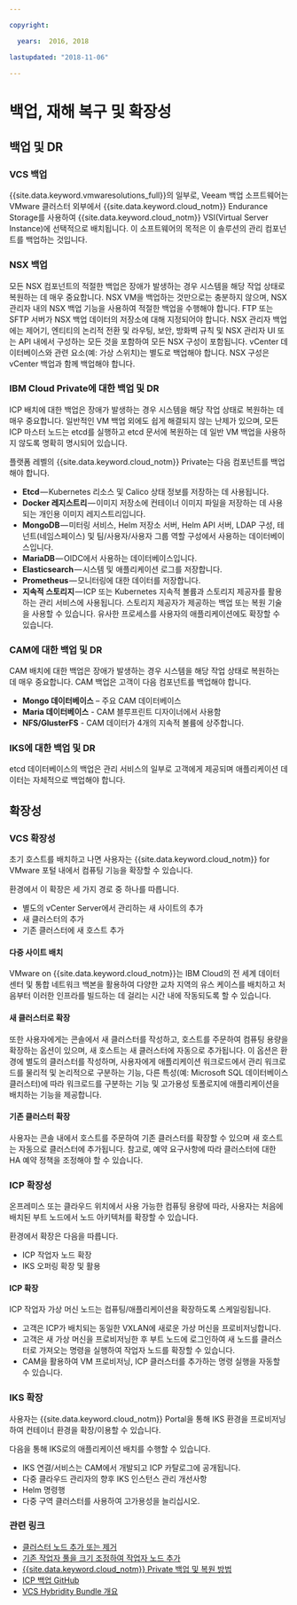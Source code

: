 ```yaml
---

copyright:

  years:  2016, 2018

lastupdated: "2018-11-06"

---
```


# 백업, 재해 복구 및 확장성

## 백업 및 DR

###	VCS 백업

{{site.data.keyword.vmwaresolutions_full}}의 일부로, Veeam 백업 소프트웨어는 VMware 클러스터 외부에서 {{site.data.keyword.cloud_notm}} Endurance Storage를 사용하여 {{site.data.keyword.cloud_notm}} VSI(Virtual Server Instance)에 선택적으로 배치됩니다. 이 소프트웨어의 목적은 이 솔루션의 관리 컴포넌트를 백업하는 것입니다.

### NSX 백업

모든 NSX 컴포넌트의 적절한 백업은 장애가 발생하는 경우 시스템을 해당 작업 상태로 복원하는 데 매우 중요합니다. NSX VM을 백업하는 것만으로는 충분하지 않으며, NSX 관리자 내의 NSX 백업 기능을 사용하여 적절한 백업을 수행해야 합니다. FTP 또는 SFTP 서버가 NSX 백업 데이터의 저장소에 대해 지정되어야 합니다.
NSX 관리자 백업에는 제어기, 엔티티의 논리적 전환 및 라우팅, 보안, 방화벽 규칙 및 NSX 관리자 UI 또는 API 내에서 구성하는 모든 것을 포함하여 모든 NSX 구성이 포함됩니다. vCenter 데이터베이스와 관련 요소(예: 가상 스위치)는 별도로 백업해야 합니다. NSX 구성은 vCenter 백업과 함께 백업해야 합니다.

###	IBM Cloud Private에 대한 백업 및 DR

ICP 배치에 대한 백업은 장애가 발생하는 경우 시스템을 해당 작업 상태로 복원하는 데 매우 중요합니다. 일반적인 VM 백업 외에도 쉽게 해결되지 않는 난제가 있으며, 모든 ICP 마스터 노드는 etcd를 실행하고 etcd 문서에 복원하는 데 일반 VM 백업을 사용하지 않도록 명확히 명시되어 있습니다.

플랫폼 레벨의 {{site.data.keyword.cloud_notm}} Private는 다음 컴포넌트를 백업해야 합니다.

-	**Etcd** — Kubernetes 리소스 및 Calico 상태 정보를 저장하는 데 사용됩니다.
-	**Docker 레지스트리** — 이미지 저장소에 컨테이너 이미지 파일을 저장하는 데 사용되는 개인용 이미지 레지스트리입니다.
-	**MongoDB** — 미터링 서비스, Helm 저장소 서버, Helm API 서버, LDAP 구성, 테넌트(네임스페이스) 및 팀/사용자/사용자 그룹 역할 구성에서 사용하는 데이터베이스입니다.
-	**MariaDB** — OIDC에서 사용하는 데이터베이스입니다.
-	**Elasticsearch** — 시스템 및 애플리케이션 로그를 저장합니다.
-	**Prometheus** — 모니터링에 대한 데이터를 저장합니다.
-	**지속적 스토리지** — ICP 또는 Kubernetes 지속적 볼륨과 스토리지 제공자를 활용하는 관리 서비스에 사용됩니다. 스토리지 제공자가 제공하는 백업 또는 복원 기술을 사용할 수 있습니다. 유사한 프로세스를 사용자의 애플리케이션에도 확장할 수 있습니다.

###	CAM에 대한 백업 및 DR
CAM 배치에 대한 백업은 장애가 발생하는 경우 시스템을 해당 작업 상태로 복원하는 데 매우 중요합니다. CAM 백업은 고객이 다음 컴포넌트를 백업해야 합니다.
-	**Mongo 데이터베이스** – 주요 CAM 데이터베이스
-	**Maria 데이터베이스** - CAM 블루프린트 디자이너에서 사용함
-	**NFS/GlusterFS** - CAM 데이터가 4개의 지속적 볼륨에 상주합니다.

### IKS에 대한 백업 및 DR
etcd 데이터베이스의 백업은 관리 서비스의 일부로 고객에게 제공되며 애플리케이션 데이터는 자체적으로 백업해야 합니다.

## 확장성

### VCS 확장성

초기 호스트를 배치하고 나면 사용자는 {{site.data.keyword.cloud_notm}} for VMware 포털 내에서 컴퓨팅 기능을 확장할 수 있습니다.

환경에서 이 확장은 세 가지 경로 중 하나를 따릅니다.
- 별도의 vCenter Server에서 관리하는 새 사이트의 추가
- 새 클러스터의 추가
- 기존 클러스터에 새 호스트 추가

####	다중 사이트 배치
VMware on {{site.data.keyword.cloud_notm}}는 IBM Cloud의 전 세계 데이터 센터 및 통합 네트워크 백본을 활용하여 다양한 교차 지역의 유스 케이스를 배치하고 처음부터 이러한 인프라를 빌드하는 데 걸리는 시간 내에 작동되도록 할 수 있습니다. 

####	새 클러스터로 확장
또한 사용자에게는 콘솔에서 새 클러스터를 작성하고, 호스트를 주문하여 컴퓨팅 용량을 확장하는 옵션이 있으며, 새 호스트는 새 클러스터에 자동으로 추가됩니다. 이 옵션은 환경에 별도의 클러스터를 작성하며, 사용자에게 애플리케이션 워크로드에서 관리 워크로드를 물리적 및 논리적으로 구분하는 기능, 다른 특성(예: Microsoft SQL 데이터베이스 클러스터)에 따라 워크로드를 구분하는 기능 및 고가용성 토폴로지에 애플리케이션을 배치하는 기능을 제공합니다.

####	기존 클러스터 확장
사용자는 콘솔 내에서 호스트를 주문하여 기존 클러스터를 확장할 수 있으며 새 호스트는 자동으로 클러스터에 추가됩니다. 참고로, 예약 요구사항에 따라 클러스터에 대한 HA 예약 정책을 조정해야 할 수 있습니다.

### ICP 확장성
온프레미스 또는 클라우드 위치에서 사용 가능한 컴퓨팅 용량에 따라, 사용자는 처음에 배치된 부트 노드에서 노드 아키텍처를 확장할 수 있습니다.

환경에서 확장은 다음을 따릅니다.
- ICP 작업자 노드 확장
- IKS 오퍼링 확장 및 활용

####	ICP 확장
ICP 작업자 가상 머신 노드는 컴퓨팅/애플리케이션을 확장하도록 스케일링됩니다.
  - 고객은 ICP가 배치되는 동일한 VXLAN에 새로운 가상 머신을 프로비저닝합니다.
  - 고객은 새 가상 머신을 프로비저닝한 후 부트 노드에 로그인하여 새 노드를 클러스터로 가져오는 명령을 실행하여 작업자 노드를 확장할 수 있습니다.
  - CAM을 활용하여 VM 프로비저닝, ICP 클러스터를 추가하는 명령 실행을 자동할 수 있습니다.


###  IKS 확장
사용자는 {{site.data.keyword.cloud_notm}} Portal을 통해 IKS 환경을 프로비저닝하여 컨테이너 환경을 확장/이용할 수 있습니다.

다음을 통해 IKS로의 애플리케이션 배치를 수행할 수 있습니다.
- IKS 연결/서비스는 CAM에서 개발되고 ICP 카탈로그에 공개됩니다.
- 다중 클라우드 관리자의 향후 IKS 인스턴스 관리 개선사항
- Helm 명령행
- 다중 구역 클러스터를 사용하여 고가용성을 늘리십시오.

### 관련 링크
* [클러스터 노드 추가 또는 제거](https://www.ibm.com/support/knowledgecenter/en/SSBS6K_2.1.0.3/installing/modify_cluster.html)
* [기존 작업자 풀을 크기 조정하여 작업자 노드 추가](../../../../containers/cs_clusters.html#resize_pool)
* [{{site.data.keyword.cloud_notm}} Private 백업 및 복원 방법](https://medium.com/ibm-cloud/how-to-backup-and-restore-ibm-cloud-private-part-1-b6300dc1d7d8)
* [ICP 백업 GitHub](https://github.com/ibm-cloud-architecture/icp-backup/)
* [VCS Hybridity Bundle 개요](../vcs/vcs-hybridity-intro.html)
